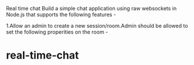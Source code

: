 Real time chat
Build a simple chat application using raw websockets in Node.js that supports the following features -

1.Allow an admin to create a new session/room.Admin should be allowed to set the following properities on the room -
# real-time-chat
